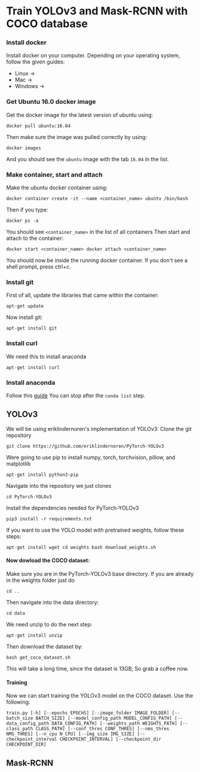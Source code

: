 # Train YOLOv3 and Mask-RCNN with COCO database

### Install docker
Install docker on your computer. Depending on your operating system, follow the given guides:
* Linux ->
* Mac ->
* Windows ->

### Get Ubuntu 16.0 docker image
Get the docker image for the latest version of ubuntu using:

`docker pull ubuntu:16.04`

Then make sure the image was pulled correctly by using:

`docker images`

And you should see the `ubuntu` image with the tab `16.04` in the list.


### Make container, start and attach
Make the ubuntu docker container using:

`docker container create -it --name <container_name> ubuntu /bin/bash`

Then if you type:

`docker ps -a`

You should see `<container_name>` in the list of all containers
Then start and attach to the container:

`docker start <container_name>
docker attach <container_name>`

You should now be inside the running docker container.
If you don't see a shell prompt, press ctrl+c.

### Install git
First of all, update the libraries that came within the container:

`apt-get update`

Now install git:

`apt-get install git`

### Install curl
We need this to install anaconda

`apt-get install curl`

### Install anaconda
Follow this [guide](https://www.digitalocean.com/community/tutorials/how-to-install-the-anaconda-python-distribution-on-ubuntu-16-04)
You can stop after the `conda list` step.


## YOLOv3
We will be using eriklindernoren's implementation of YOLOv3:
Clone the git repository

`git clone https://github.com/eriklindernoren/PyTorch-YOLOv3`

Were going to use pip to install numpy, torch, torchvision, pillow, and matplotlib

`apt-get install python3-pip`

Navigate into the repository we just clones

`cd PyTorch-YOLOv3`

Install the dependencies needed for PyTorch-YOLOv3

`pip3 install -r requirements.txt`

If you want to use the YOLO model with pretrained weights, follow these steps:

`apt-get install wget
cd weights
bash download_weights.sh`


#### Now dowload the COCO dataset:
Make sure you are in the PyTorch-YOLOv3 base directory. If you are already in the weights folder just do

`cd ..`

Then navigate into the data directory:

`cd data`

We need unzip to do the next step:

`apt-get install unzip`

Then download the dataset by:

`bash get_coco_dataset.sh`

This will take a long time, since the dataset is 13GB, So grab a coffee now.


#### Training
Now we can start training the YOLOv3 model on the COCO dataset.
Use the following:

`train.py [-h] [--epochs EPOCHS] [--image_folder IMAGE_FOLDER]
                [--batch_size BATCH_SIZE]
                [--model_config_path MODEL_CONFIG_PATH]
                [--data_config_path DATA_CONFIG_PATH]
                [--weights_path WEIGHTS_PATH] [--class_path CLASS_PATH]
                [--conf_thres CONF_THRES] [--nms_thres NMS_THRES]
                [--n_cpu N_CPU] [--img_size IMG_SIZE]
                [--checkpoint_interval CHECKPOINT_INTERVAL]
                [--checkpoint_dir CHECKPOINT_DIR]`


## Mask-RCNN
